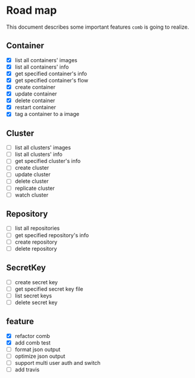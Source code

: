 # Road map

This document describes some important features `comb` is going to realize.

## Container

- [x] list all containers' images
- [x] list all containers' info
- [x] get specified container's info
- [x] get specified container's flow 
- [x] create container
- [x] update container
- [x] delete container
- [x] restart container
- [x] tag a container to a image

## Cluster

- [ ] list all clusters' images 
- [ ] list all clusters' info  
- [ ] get specified cluster's info  
- [ ] create cluster
- [ ] update cluster
- [ ] delete cluster
- [ ] replicate cluster
- [ ] watch cluster

## Repository

- [ ] list all repositories
- [ ] get specified repository's info  
- [ ] create repository
- [ ] delete repository

## SecretKey

- [ ] create secret key
- [ ] get specified secret key file
- [ ] list secret keys
- [ ] delete secret key

## feature

- [x] refactor comb
- [x] add comb test
- [ ] format json output
- [ ] optimize json output
- [ ] support multi user auth and switch
- [ ] add travis
